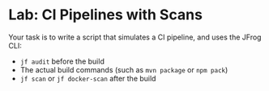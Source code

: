 # Lab: CI Pipelines with Scans

Your task is to write a script that simulates a CI pipeline, and uses the JFrog CLI:

* `jf audit` before the build
* The actual build commands (such as `mvn package` or `npm pack`)
* `jf scan` or `jf docker-scan` after the build

